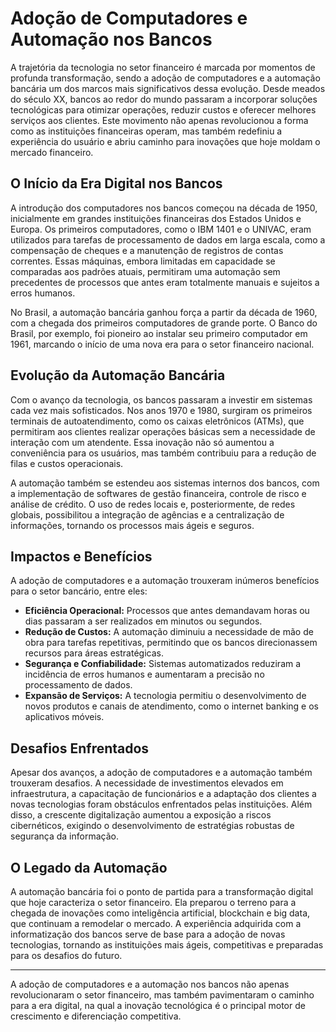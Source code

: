 # Adoção de Computadores e Automação nos Bancos

A trajetória da tecnologia no setor financeiro é marcada por momentos de profunda transformação, sendo a adoção de computadores e a automação bancária um dos marcos mais significativos dessa evolução. Desde meados do século XX, bancos ao redor do mundo passaram a incorporar soluções tecnológicas para otimizar operações, reduzir custos e oferecer melhores serviços aos clientes. Este movimento não apenas revolucionou a forma como as instituições financeiras operam, mas também redefiniu a experiência do usuário e abriu caminho para inovações que hoje moldam o mercado financeiro.

## O Início da Era Digital nos Bancos

A introdução dos computadores nos bancos começou na década de 1950, inicialmente em grandes instituições financeiras dos Estados Unidos e Europa. Os primeiros computadores, como o IBM 1401 e o UNIVAC, eram utilizados para tarefas de processamento de dados em larga escala, como a compensação de cheques e a manutenção de registros de contas correntes. Essas máquinas, embora limitadas em capacidade se comparadas aos padrões atuais, permitiram uma automação sem precedentes de processos que antes eram totalmente manuais e sujeitos a erros humanos.

No Brasil, a automação bancária ganhou força a partir da década de 1960, com a chegada dos primeiros computadores de grande porte. O Banco do Brasil, por exemplo, foi pioneiro ao instalar seu primeiro computador em 1961, marcando o início de uma nova era para o setor financeiro nacional.

## Evolução da Automação Bancária

Com o avanço da tecnologia, os bancos passaram a investir em sistemas cada vez mais sofisticados. Nos anos 1970 e 1980, surgiram os primeiros terminais de autoatendimento, como os caixas eletrônicos (ATMs), que permitiram aos clientes realizar operações básicas sem a necessidade de interação com um atendente. Essa inovação não só aumentou a conveniência para os usuários, mas também contribuiu para a redução de filas e custos operacionais.

A automação também se estendeu aos sistemas internos dos bancos, com a implementação de softwares de gestão financeira, controle de risco e análise de crédito. O uso de redes locais e, posteriormente, de redes globais, possibilitou a integração de agências e a centralização de informações, tornando os processos mais ágeis e seguros.

## Impactos e Benefícios

A adoção de computadores e a automação trouxeram inúmeros benefícios para o setor bancário, entre eles:

- **Eficiência Operacional:** Processos que antes demandavam horas ou dias passaram a ser realizados em minutos ou segundos.
- **Redução de Custos:** A automação diminuiu a necessidade de mão de obra para tarefas repetitivas, permitindo que os bancos direcionassem recursos para áreas estratégicas.
- **Segurança e Confiabilidade:** Sistemas automatizados reduziram a incidência de erros humanos e aumentaram a precisão no processamento de dados.
- **Expansão de Serviços:** A tecnologia permitiu o desenvolvimento de novos produtos e canais de atendimento, como o internet banking e os aplicativos móveis.

## Desafios Enfrentados

Apesar dos avanços, a adoção de computadores e a automação também trouxeram desafios. A necessidade de investimentos elevados em infraestrutura, a capacitação de funcionários e a adaptação dos clientes a novas tecnologias foram obstáculos enfrentados pelas instituições. Além disso, a crescente digitalização aumentou a exposição a riscos cibernéticos, exigindo o desenvolvimento de estratégias robustas de segurança da informação.

## O Legado da Automação

A automação bancária foi o ponto de partida para a transformação digital que hoje caracteriza o setor financeiro. Ela preparou o terreno para a chegada de inovações como inteligência artificial, blockchain e big data, que continuam a remodelar o mercado. A experiência adquirida com a informatização dos bancos serve de base para a adoção de novas tecnologias, tornando as instituições mais ágeis, competitivas e preparadas para os desafios do futuro.

---

A adoção de computadores e a automação nos bancos não apenas revolucionaram o setor financeiro, mas também pavimentaram o caminho para a era digital, na qual a inovação tecnológica é o principal motor de crescimento e diferenciação competitiva.